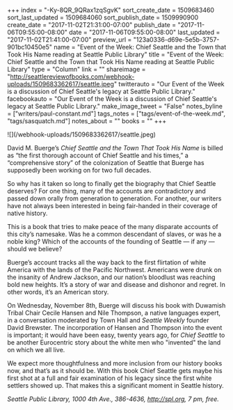 +++
index = "-Ky-8QR_9QRax1zqSgvK"
sort_create_date = 1509683460
sort_last_updated = 1509684060
sort_publish_date = 1509990900
create_date = "2017-11-02T21:31:00-07:00"
publish_date = "2017-11-06T09:55:00-08:00"
date = "2017-11-06T09:55:00-08:00"
last_updated = "2017-11-02T21:41:00-07:00"
preview_url = "123a0336-d69e-5e5b-3757-901bc10450e5"
name = "Event of the Week: Chief Seattle and the Town that Took His Name reading at Seattle Public Library"
title = "Event of the Week: Chief Seattle and the Town that Took His Name reading at Seattle Public Library"
type = "Column"
link = ""
shareimage = "http://seattlereviewofbooks.com/webhook-uploads/1509683362617/seattle.jpeg"
twitterauto = "Our Event of the Week is a discussion of Chief Seattle's legacy at Seattle Public Library."
facebookauto = "Our Event of the Week is a discussion of Chief Seattle's legacy at Seattle Public Library."
make_image_tweet = "False"
notes_byline = ["writers/paul-constant.md"]
tags_notes = ["tags/event-of-the-week.md", "tags/sasquatch.md"]
notes_about = ""
books = ""
+++
<p class="image-left">![](/webhook-uploads/1509683362617/seattle.jpeg)</p>

David M. Buerge’s *Chief Seattle and the Town That Took His Name* is billed as “the first thorough account of Chief Seattle and his times,” a “comprehensive story” of the colonization of Seattle that Buerge has supposedly been working on for two full decades.

So why has it taken so long to finally get the biography that Chief Seattle deserves? For one thing, many of the accounts are contradictory and passed down orally from generation to generation. For another, our writers have not always been interested in being fair-handed in their coverage of native history.

This is a book that tries to make peace of the many disparate accounts of this city’s namesake. Was he a common descendant of slaves, or was he a noble king? Which of the accounts of the founding of Seattle — if any — should we believe?

Buerge’s account tracks all the way back to the first flirtation of white America with the lands of the Pacific Northwest. Americans were drunk on the insanity of Andrew Jackson, and our nation’s bloodlust was reaching bold new heights. It’s a story of war and disease and dishonor and regret. In other words, it’s an American story.

On Wednesday, November 8th, Buerge will discuss his book with Duwamish Tribal Chair Cecile Hansen and Nile Thompson, a native languages expert, in a conversation moderated by Town Hall and *Seattle Weekly* founder David Brewster. The incorporation of Hansen and Thompson into the event is important; it would have been easy, twenty years ago, for *Chief Seattle* to be another Eurocentric story about the white men who "invented" the land on which we all live. 

We expect more thoughtfulness and more inclusion from our history books now, and that’s as it should be. With this book Chief Seattle gets maybe his first shot at a full and fair examination of his legacy since the first white settlers showed up. That makes this a significant moment in Seattle history.

*Seattle Public Library, 1000 4th Ave., 386-4636, http://spl.org, 7 pm, free.*
